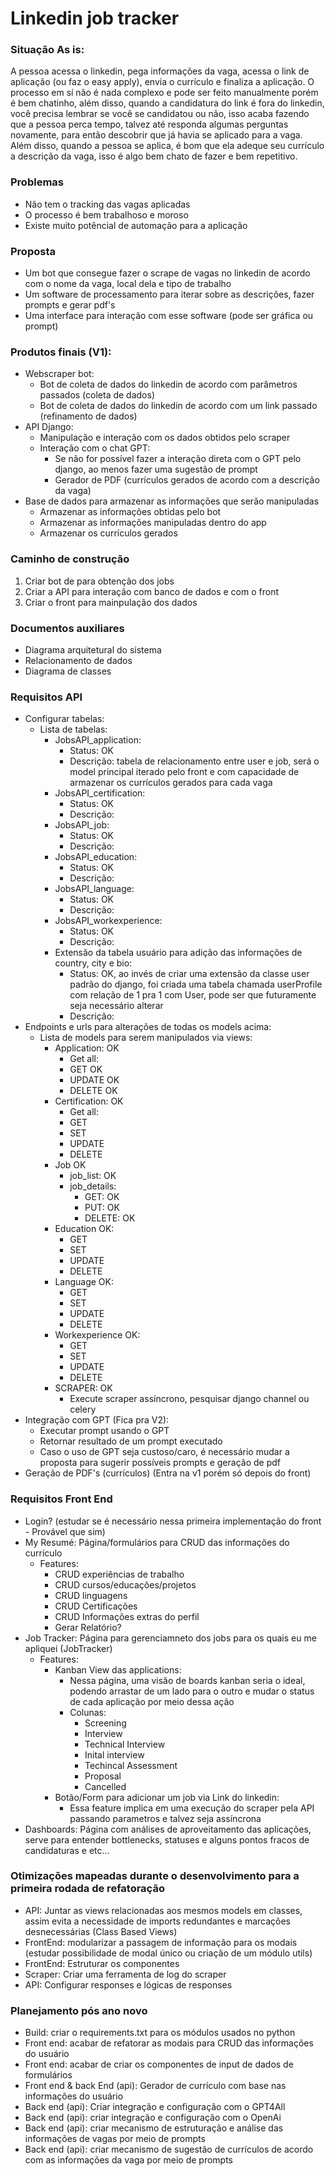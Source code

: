 # Linkedin job tracker


### Situação As is:
A pessoa acessa o linkedin, pega informações da vaga, acessa o link de aplicação (ou faz o easy apply), envia o currículo e finaliza a aplicação. O processo em sí não é nada complexo e pode ser feito manualmente porém é bem chatinho, além disso, quando a candidatura do link é fora do linkedin, você precisa lembrar se você se candidatou ou não, isso acaba fazendo que a pessoa perca tempo, talvez até responda algumas perguntas novamente, para então descobrir que já havia se aplicado para a vaga. Além disso, quando a pessoa se aplica, é bom que ela adeque seu currículo a descrição da vaga, isso é algo bem chato de fazer e bem repetitivo.

### Problemas
- Não tem o tracking das vagas aplicadas
- O processo é bem trabalhoso e moroso
- Existe muito potêncial de automação para a aplicação

### Proposta
- Um bot que consegue fazer o scrape de vagas no linkedin de acordo com o nome da vaga, local dela e tipo de trabalho
- Um software de processamento para iterar sobre as descrições, fazer prompts e gerar pdf's
- Uma interface para interação com esse software (pode ser gráfica ou prompt)

### Produtos finais (V1):
- Webscraper bot:
  - Bot de coleta de dados do linkedin de acordo com parâmetros passados (coleta de dados)
  - Bot de coleta de dados do linkedin de acordo com um link passado (refinamento de dados)
- API Django:
  - Manipulação e interação com os dados obtidos pelo scraper
  - Interação com o chat GPT:
    - Se não for possível fazer a interação direta com o GPT pelo django, ao menos fazer uma sugestão de prompt
    - Gerador de PDF (currículos gerados de acordo com a descrição da vaga)
- Base de dados para armazenar as informações que serão manipuladas
  - Armazenar as informações obtidas pelo bot
  - Armazenar as informações manipuladas dentro do app
  - Armazenar os currículos gerados
### Caminho de construção
1. Criar bot de para obtenção dos jobs
2. Criar a API para interação com banco de dados e com o front
3. Criar o front para mainpulação dos dados

### Documentos auxiliares
- Diagrama arquitetural do sistema
- Relacionamento de dados
- Diagrama de classes

### Requisitos API
- Configurar tabelas:
  - Lista de tabelas:
    - JobsAPI_application:
      - Status: OK
      - Descrição: tabela de relacionamento entre user e job, será o model principal iterado pelo front e com capacidade de armazenar os currículos gerados para cada vaga
    - JobsAPI_certification:
      - Status: OK
      - Descrição:
    - JobsAPI_job:
      - Status: OK
      - Descrição:
    - JobsAPI_education:
      - Status: OK
      - Descrição:
    - JobsAPI_language:
      - Status: OK
      - Descrição:
    - JobsAPI_workexperience:
      - Status: OK
      - Descrição:
    - Extensão da tabela usuário para adição das informações de country, city e bio:
      - Status: OK, ao invés de criar uma extensão da classe user padrão do django, foi criada uma tabela chamada userProfile com relação de 1 pra 1 com User, pode ser que futuramente seja necessário alterar
      - Descrição:
- Endpoints e urls para alterações de todas os models acima:
  - Lista de models para serem manipulados via views:
    - Application: OK
      - Get all:
      - GET OK
      - UPDATE OK
      - DELETE OK
    - Certification: OK
      - Get all:
      - GET
      - SET
      - UPDATE
      - DELETE
    - Job OK
      - job_list: OK
      - job_details:
        - GET: OK
        - PUT: OK
        - DELETE: OK
    - Education OK:
      - GET
      - SET
      - UPDATE
      - DELETE
    - Language OK:
      - GET
      - SET
      - UPDATE
      - DELETE
    - Workexperience OK:
      - GET
      - SET
      - UPDATE
      - DELETE
    - SCRAPER: OK
      - Execute scraper assíncrono, pesquisar django channel ou celery
- Integração com GPT (Fica pra V2):
  - Executar prompt usando o GPT
  - Retornar resultado de um prompt executado
  - Caso o uso de GPT seja custoso/caro, é necessário mudar a proposta para sugerir possíveis prompts e geração de pdf
- Geração de PDF's (currículos) (Entra na v1 porém só depois do front)

### Requisitos Front End
- Login? (estudar se é necessário nessa primeira implementação do front - Provável que sim)
- My Resumé: Página/formulários para CRUD das informações do currículo
  - Features:
    - CRUD experiências de trabalho
    - CRUD cursos/educações/projetos
    - CRUD linguagens
    - CRUD Certificações
    - CRUD Informações extras do perfil
    - Gerar Relatório?
- Job Tracker: Página para gerenciamneto dos jobs para os quais eu me apliquei (JobTracker)
  - Features:
    - Kanban View das applications:
      - Nessa página, uma visão de boards kanban seria o ideal, podendo arrastar de um lado para o outro e mudar o status de cada aplicação por meio dessa ação
      - Colunas:
        - Screening
        - Interview
        - Technical Interview
        - Inital interview
        - Techincal Assessment
        - Proposal
        - Cancelled
    - Botão/Form para adicionar um job via Link do linkedin:
      - Essa feature implica em uma execução do scraper pela API passando parametros e talvez seja assíncrona
- Dashboards: Página com análises de aproveitamento das aplicações, serve para entender bottlenecks, statuses e alguns pontos fracos de candidaturas e etc...

### Otimizações mapeadas durante o desenvolvimento para a primeira rodada de refatoração
- API: Juntar as views relacionadas aos mesmos models em classes, assim evita a necessidade de imports redundantes e marcações desnecessárias (Class Based Views)
- FrontEnd: modularizar a passagem de informação para os modais (estudar possibilidade de modal único ou criação de um módulo utils)
- FrontEnd: Estruturar os componentes
- Scraper: Criar uma ferramenta de log do scraper
- API: Configurar responses e lógicas de responses

### Planejamento pós ano novo
- Build: criar o requirements.txt para os módulos usados no python
- Front end: acabar de refatorar as modais para CRUD das informações do usuário
- Front end: acabar de criar os componentes de input de dados de formulários
- Front end & back End (api): Gerador de currículo com base nas informações do usuário
- Back end (api): Criar integração e configuração com o GPT4All
- Back end (api): criar integração e configuração com o OpenAi
- Back end (api): criar mecanismo de estruturação e análise das informações de vagas por meio de prompts
- Back end (api): criar mecanismo de sugestão de currículos de acordo com as informações da vaga por meio de prompts

